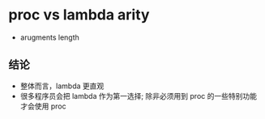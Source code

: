 # proc vs lambda arity
- arugments length


## 结论
- 整体而言，lambda 更直观
- 很多程序员会把 lambda 作为第一选择; 除非必须用到 proc 的一些特别功能才会使用 proc

